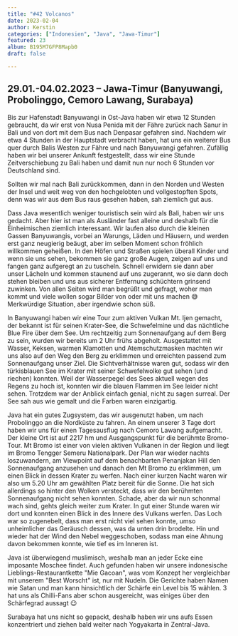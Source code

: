 ```yaml
---
title: "#42 Volcanos"
date: 2023-02-04
author: Kerstin
categories: ["Indonesien", "Java", "Jawa-Timur"]
featured: 23
album: B195M7GFP8Mapb0
draft: false

---
```


## 29.01.-04.02.2023 – Jawa-Timur (Banyuwangi, Probolinggo, Cemoro Lawang, Surabaya)

Bis zur Hafenstadt Banyuwangi in Ost-Java haben wir etwa 12 Stunden gebraucht, da wir erst von Nusa Penida mit der Fähre zurück nach Sanur in Bali und von dort mit dem Bus nach Denpasar gefahren sind. Nachdem wir etwa 4 Stunden in der Hauptstadt verbracht haben, hat uns ein weiterer Bus quer durch Balis Westen zur Fähre und nach Banyuwangi gefahren. Zufällig haben wir bei unserer Ankunft festgestellt, dass wir eine Stunde Zeitverschiebung zu Bali haben und damit nun nur noch 6 Stunden vor Deutschland sind. 

Sollten wir mal nach Bali zurückkommen, dann in den Norden und Westen der Insel und weit weg von den hochgelobten und vollgestopften Spots, denn was wir aus dem Bus raus gesehen haben, sah ziemlich gut aus.

Dass Java wesentlich weniger touristisch sein wird als Bali, haben wir uns gedacht. Aber hier ist man als Ausländer fast alleine und deshalb für die Einheimischen ziemlich interessant. Wir laufen also durch die kleinen Gassen Banyuwangis, vorbei an Warungs, Läden und Häusern, und werden erst ganz neugierig beäugt, aber im selben Moment schon fröhlich willkommen geheißen. In den Höfen und Straßen spielen überall Kinder und wenn sie uns sehen, bekommen sie ganz große Augen, zeigen auf uns und fangen ganz aufgeregt an zu tuscheln. Schnell erwidern sie dann aber unser Lächeln und kommen staunend auf uns zugerannt, wo sie dann doch stehen bleiben und uns aus sicherer Entfernung schüchtern grinsend zuwinken. Von allen Seiten wird man begrüßt und gefragt, woher man kommt und viele wollen sogar Bilder von oder mit uns machen 😅 Merkwürdige Situation, aber irgendwie schon süß.

In Banyuwangi haben wir eine Tour zum aktiven Vulkan Mt. Ijen gemacht, der bekannt ist für seinen Krater-See, die Schwefelmine und das nächtliche Blue Fire über dem See. Um rechtzeitig zum Sonnenaufgang auf dem Berg zu sein, wurden wir bereits um 2 Uhr frühs abgeholt. Ausgestattet mit Wasser, Keksen, warmen Klamotten und Atemschutzmasken machten wir uns also auf den Weg den Berg zu erklimmen und erreichten passend zum Sonnenaufgang unser Ziel. Die Sichtverhältnisse waren gut, sodass wir den türkisblauen See im Krater mit seiner Schwefelwolke gut sehen (und riechen) konnten. Weil der Wasserpegel des Sees aktuell wegen des Regens zu hoch ist, konnten wir die blauen Flammen im See leider nicht sehen. Trotzdem war der Anblick einfach genial, nicht zu sagen surreal. Der See sah aus wie gemalt und die Farben waren einzigartig.

Java hat ein gutes Zugsystem, das wir ausgenutzt haben, um nach Probolinggo an die Nordküste zu fahren. An einem unserer 3 Tage dort haben wir uns für einen Tagesausflug nach Cemoro Lawang aufgemacht. Der kleine Ort ist auf 2217 hm und Ausgangspunkt für die berühmte Bromo-Tour. Mt Bromo ist einer von vielen aktiven Vulkanen in der Region und liegt im Bromo Tengger Semeru Nationalpark. Der Plan war wieder nachts loszuwandern, am Viewpoint auf dem benachbarten Penanjakan Hill den Sonnenaufgang anzusehen und danach den Mt Bromo zu erklimmen, um einen Blick in dessen Krater zu werfen. Nach einer kurzen Nacht waren wir also um 5.20 Uhr am gewählten Platz bereit für die Sonne. Die hat sich allerdings so hinter den Wolken versteckt, dass wir den berühmten Sonnenaufgang nicht sehen konnten. Schade, aber da wir nun schonmal wach sind, gehts gleich weiter zum Krater. In gut einer Stunde waren wir dort und konnten einen Blick in des Innere des Vulkans werfen. Das Loch war so zugenebelt, dass man erst nicht viel sehen konnte, umso unheimlicher das Geräusch dessen, was da unten drin brodelte. Hin und wieder hat der Wind den Nebel weggeschoben, sodass man eine Ahnung davon bekommen konnte, wie tief es im Inneren ist.

Java ist überwiegend muslimisch, weshalb man an jeder Ecke eine imposante Moschee findet. Auch gefunden haben wir unsere indonesische Lieblings-Restaurantkette "Mie Gacoan", was vom Konzept her vergleichbar mit unserem "Best Worscht" ist, nur mit Nudeln. Die Gerichte haben Namen wie Satan und man kann hinsichtlich der Schärfe ein Level bis 15 wählen. 3 hat uns als Chilli-Fans aber schon ausgereicht, was einiges über den Schärfegrad aussagt 😉

Surabaya hat uns nicht so gepackt, deshalb haben wir uns aufs Essen konzentriert und ziehen bald weiter nach Yogyakarta in Zentral-Java.
